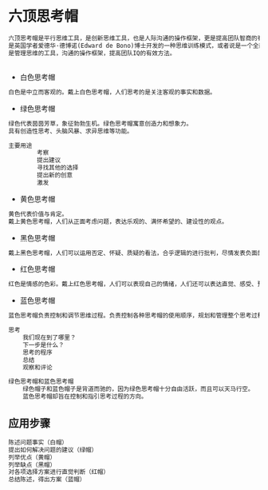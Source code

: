 # 六顶思考帽
```md
六顶思考帽是平行思维工具，是创新思维工具，也是人际沟通的操作框架，更是提高团队智商的有效方法
是英国学者爱德华·德博诺(Edward de Bono)博士开发的一种思维训练模式，或者说是一个全面思考问题的模型。
是管理思维的工具，沟通的操作框架，提高团队IQ的有效方法。
```
## 
* 白色思考帽
```md
白色是中立而客观的。戴上白色思考帽，人们思考的是关注客观的事实和数据。
```
* 绿色思考帽
```md	
绿色代表茵茵芳草，象征勃勃生机。绿色思考帽寓意创造力和想象力。
具有创造性思考、头脑风暴、求异思维等功能。
```
```md
主要用途
		考察
		提出建议
		寻找其他的选择
		提出新的创意
		激发
```
* 黄色思考帽
```md	
黄色代表价值与肯定。
戴上黄色思考帽，人们从正面考虑问题，表达乐观的、满怀希望的、建设性的观点。
```
* 黑色思考帽
```md	
戴上黑色思考帽，人们可以运用否定、怀疑、质疑的看法，合乎逻辑的进行批判，尽情发表负面的意见，找出逻辑上的错误。
```
* 红色思考帽
```md	
红色是情感的色彩。戴上红色思考帽，人们可以表现自己的情绪，人们还可以表达直觉、感受、预感等方面的看法。
```
* 蓝色思考帽
```md
蓝色思考帽负责控制和调节思维过程。负责控制各种思考帽的使用顺序，规划和管理整个思考过程，并负责做出结论。
```
```md
思考
	我们现在到了哪里？
	下一步是什么？
	思考的程序
	总结
	观察和评论
```
```md
绿色思考帽和蓝色思考帽
	绿色帽子和蓝色帽子是背道而驰的，因为绿色思考帽十分自由活跃，而且可以天马行空。
	蓝色思考帽却旨在控制和指引思考过程的方向。
```
## 应用步骤
```md
陈述问题事实（白帽）
提出如何解决问题的建议（绿帽）
列举优点（黄帽）
列举缺点（黑帽）
对各项选择方案进行直觉判断（红帽）
总结陈述，得出方案（蓝帽）
```